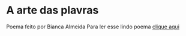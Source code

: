 # A arte das plavras
 Poema feito por Bianca Almeida
Para ler esse lindo poema <a href="https://kaiozynn.github.io/A-arte-das-palavras/" targent="_blank">clique aqui</a>